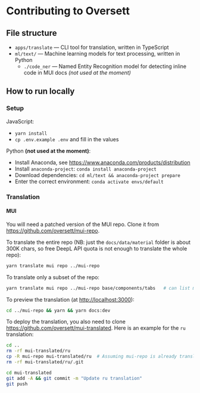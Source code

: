 # Contributing to Oversett

## File structure

- `apps/translate` — CLI tool for translation, written in TypeScript
- `ml/text/` — Machine learning models for text processing, written in Python
  - `./code_ner` — Named Entity Recognition model for detecting inline code in MUI docs _(not used at the moment)_

## How to run locally

### Setup

JavaScript:

- `yarn install`
- `cp .env.example .env` and fill in the values

Python **(not used at the moment)**:

- Install Anaconda, see <https://www.anaconda.com/products/distribution>
- Install `anaconda-project`: `conda install anaconda-project`
- Download dependencies: `cd ml/text && anaconda-project prepare`
- Enter the correct environment: `conda activate envs/default`

### Translation

#### MUI

You will need a patched version of the MUI repo. Clone it from <https://github.com/oversett/mui-repo>.

To translate the entire repo (NB: just the `docs/data/material` folder is about 300K chars, so free DeepL API quota is not enough to translate the whole repo):

```bash
yarn translate mui repo ../mui-repo
```

To translate only a subset of the repo:

```bash
yarn translate mui repo ../mui-repo base/components/tabs   # can list multiple paths
```

To preview the translation (at <http://localhost:3000>):

```bash
cd ../mui-repo && yarn && yarn docs:dev
```

To deploy the translation, you also need to clone <https://github.com/oversett/mui-translated>. Here is an example for the `ru` translation:

```bash
cd ..
rm -rf mui-translated/ru
cp -R mui-repo mui-translated/ru  # Assuming mui-repo is already translated locally
rm -rf mui-translated/ru/.git

cd mui-translated
git add -A && git commit -m "Update ru translation"
git push
```
